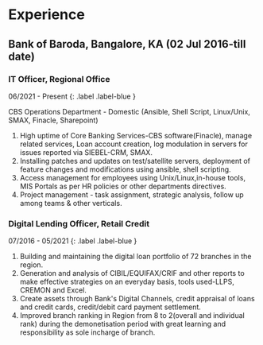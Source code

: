 
# Experience

## Bank of Baroda, Bangalore, KA              (02 Jul 2016-till date)

### IT Officer, Regional Office                       
06/2021 - Present
{: .label .label-blue }

CBS Operations Department - Domestic
(Ansible, Shell Script, Linux/Unix, SMAX, Finacle, Sharepoint)

1. High uptime of Core Banking Services-CBS software(Finacle), manage related services, Loan account creation, log modulation in servers for issues reported via SIEBEL-CRM, SMAX.
2. Installing patches and updates on test/satellite servers, deployment of feature changes and modifications using ansible, shell scripting.
3. Access management for employees using Unix/Linux,in-house tools, MIS Portals as per HR policies or other departments directives.
4. Project management - task assignment, strategic analysis, follow up among teams & other verticals.



### Digital Lending Officer, Retail Credit 
07/2016 - 05/2021
{: .label .label-blue }

1. Building and maintaining the digital loan portfolio of 72 branches in the region.
2. Generation and analysis of CIBIL/EQUIFAX/CRIF and other reports to make effective strategies on an everyday basis, tools used-LLPS, CREMON and Excel.
3. Create assets through Bank's Digital Channels, credit appraisal of loans and credit cards, credit/debit card payment settlement.
4. Improved branch ranking in Region from 8 to 2(overall and individual rank) during the demonetisation period with great learning and responsibility as sole incharge of branch.
